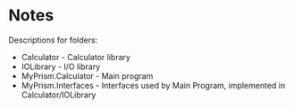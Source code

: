 Notes
=====

Descriptions for folders:
* Calculator - Calculator library
* IOLibrary - I/O library
* MyPrism.Calculator - Main program
* MyPrism.Interfaces - Interfaces used by Main Program, implemented in Calculator/IOLibrary
